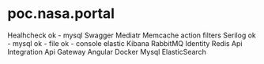 # poc.nasa.portal

Healhcheck
	ok - mysql
Swagger
Mediatr
Memcache
action filters
Serilog
	ok - mysql
	ok - file
	ok - console
	elastic
Kibana
RabbitMQ
Identity
Redis
Api Integration
Api Gateway
Angular
Docker
	Mysql
	ElasticSearch
